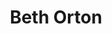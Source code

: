 ---
title: "Beth Orton"
summary: "English singer-songwriter born 14 December 1970 in East Dereham, Norfolk. Initially recognised for collaborations with The Chemical Brothers, & William Orbit."
image: "beth-orton.jpg"
---